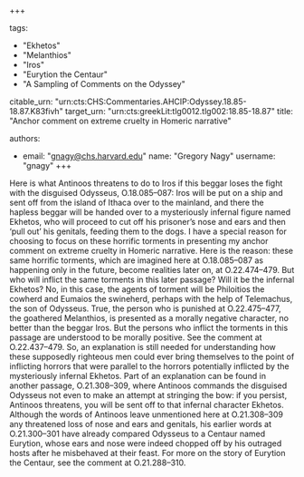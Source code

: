 +++

tags:
- "Ekhetos"
- "Melanthios"
- "Iros"
- "Eurytion the Centaur"
- "A Sampling of Comments on the Odyssey"

citable_urn: "urn:cts:CHS:Commentaries.AHCIP:Odyssey.18.85-18.87.K83fivh"
target_urn: "urn:cts:greekLit:tlg0012.tlg002:18.85-18.87"
title: "Anchor comment on extreme cruelty in Homeric narrative"

authors:
- email: "gnagy@chs.harvard.edu"
  name: "Gregory Nagy"
  username: "gnagy"
+++

<p>Here is what Antinoos threatens to do to Iros if this beggar loses the fight with the disguised Odysseus, O.18.085–087: Iros will be put on a ship and sent off from the island of Ithaca over to the mainland, and there the hapless beggar will be handed over to a mysteriously infernal figure named Ekhetos, who will proceed to cut off his prisoner’s nose and ears and then ‘pull out’ his genitals, feeding them to the dogs. I have a special reason for choosing to focus on these horrific torments in presenting my anchor comment on extreme cruelty in Homeric narrative. Here is the reason: these same horrific torments, which are imagined here at O.18.085–087 as happening only in the future, become realities later on, at O.22.474–479. But who will inflict the same torments in this later passage? Will it be the infernal Ekhetos? No, in this case, the agents of torment will be Philoitios the cowherd and Eumaios the swineherd, perhaps with the help of Telemachus, the son of Odysseus. True, the person who is punished at O.22.475–477, the goathered Melanthios, is presented as a morally negative character, no better than the beggar Iros. But the persons who inflict the torments in this passage are understood to be morally positive. See the comment at O.22.437–479. So, an explanation is still needed for understanding how these supposedly righteous men could ever bring themselves to the point of inflicting horrors that were parallel to the horrors potentially inflicted by the mysteriously infernal Ekhetos. Part of an explanation can be found in another passage, O.21.308–309, where Antinoos commands the disguised Odysseus not even to make an attempt at stringing the bow: if you persist, Antinoos threatens, you will be sent off to that infernal character Ekhetos. Although the words of Antinoos leave unmentioned here at O.21.308–309 any threatened loss of nose and ears and genitals, his earlier words at O.21.300–301 have already compared Odysseus to a Centaur named Eurytion, whose ears and nose were indeed chopped off by his outraged hosts after he misbehaved at their feast. For more on the story of Eurytion the Centaur, see the comment at O.21.288–310.  </p>